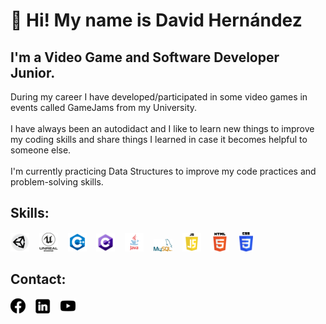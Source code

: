# 👋 Hi! My name is David Hernández

## I'm a Video Game and Software Developer Junior.

During my career I have developed/participated in some video games in events called GameJams from my University. <br> 
<br>
I have always been an autodidact and I like to learn new things to improve my coding skills and share things I learned in case it becomes helpful to someone else. <br>
<br>
I'm currently practicing Data Structures to improve my code practices and problem-solving skills.


## Skills:

![](Images/unity_icon.png) &nbsp;&nbsp;
![](Images/unreal_icon.png) &nbsp;&nbsp;
![](Images/c++_icon.png) &nbsp;&nbsp;
![](Images/c_sharp_icon.png) &nbsp;&nbsp;
![](Images/java_icon.png) &nbsp;&nbsp;
![](Images/my_sql_icon.png) &nbsp;&nbsp;
![](Images/javascript_icon.png) &nbsp;&nbsp;
![](Images/html_icon.png) &nbsp;&nbsp;
![](Images/css_icon.png)


## Contact:

[![](Images/facebook_icon.png)](https://www.facebook.com/David.Hzad) &nbsp;&nbsp;
[![](Images/linkedin_icon.png)](https://www.linkedin.com/in/dave-hdz) &nbsp;&nbsp;
[![](Images/youtube_icon.png)](https://youtu.be/LXLt1XXjcBI)

<!---
DavidHz26/DavidHz26 is a ✨ special ✨ repository because its `README.md` (this file) appears on your GitHub profile.
You can click the Preview link to take a look at your changes.
--->
